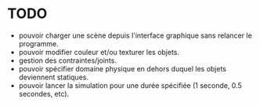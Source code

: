 TODO
====

* pouvoir charger une scène depuis l'interface graphique sans relancer le programme.
* pouvoir modifier couleur et/ou texturer les objets.
* gestion des contraintes/joints.
* pouvoir spécifier domaine physique en dehors duquel les objets deviennent statiques.
* pouvoir lancer la simulation pour une durée spécifiée (1 seconde, 0.5 secondes, etc).

